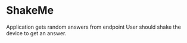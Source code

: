 # ShakeMe

Application gets random answers from endpoint 
User should shake the device to get an answer.
